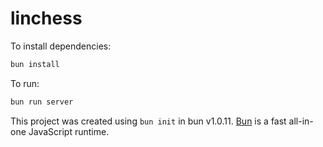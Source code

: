 # linchess

To install dependencies:

```bash
bun install
```

To run:

```bash
bun run server
```

This project was created using `bun init` in bun v1.0.11. [Bun](https://bun.sh) is a fast all-in-one JavaScript runtime.
